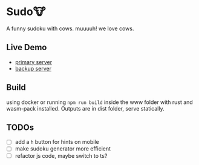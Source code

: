 # Sudo🐮
A funny sudoku with cows. muuuuh! we love cows.

## Live Demo
- [primary server](https://sudokuh.srv02.ttschnz.ch/)
- [backup server](https://sudokuh.täm.ch/)
## Build
using docker or running `npm run build` inside the www folder with rust and wasm-pack installed. Outputs are in dist folder, serve statically.

## TODOs
 - [ ] add a `h` button for hints on mobile
 - [ ] make sudoku generator more efficient
 - [ ] refactor js code, maybe switch to ts?